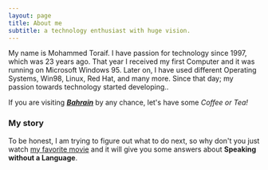 ```yaml
---
layout: page
title: About me
subtitle: a technology enthusiast with huge vision.  
---
```


My name is Mohammed Toraif. I have passion for technology since 1997, which was 23 years ago. That year I received my first Computer and it was running on Microsoft Windows 95. Later on, I have used different Operating Systems, Win98, Linux, Red Hat, and many more. Since that day; my passion towards technology started developing..

If you are visiting <a href="https://www.bahrain.com" target="_blank">**_Bahrain_**</a> by any chance, let's have some _Coffee or Tea!_

### My story

To be honest, I am trying to figure out what to do next, so why don't you just watch <a href="https://www.youtube.com/watch?v=4RoJtYkZa3c" target="_blank"> my favorite movie</a> and it will give you some answers about **Speaking without a Language**.
